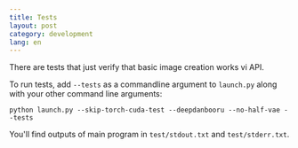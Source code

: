 ```yaml
---
title: Tests
layout: post
category: development
lang: en
---
```

There are tests that just verify that basic image creation works vi API.

To run tests, add `--tests` as a commandline argument to `launch.py` along with your other command line arguments:

```
python launch.py --skip-torch-cuda-test --deepdanbooru --no-half-vae --tests
```

You'll find outputs of main program in `test/stdout.txt` and `test/stderr.txt`.
